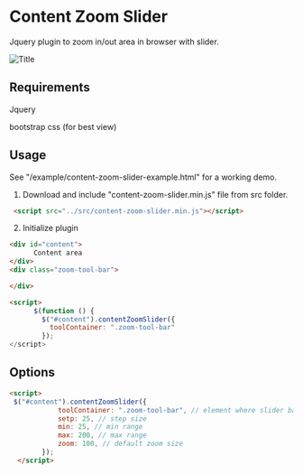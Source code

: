 
# Content Zoom Slider

Jquery plugin to zoom in/out area in browser with slider. 

![](/example/content-zoom-slider-demo.gif?raw=true "Title")

## Requirements
Jquery

bootstrap css (for best view)

## Usage
See "/example/content-zoom-slider-example.html" for a working demo.

1. Download and include "content-zoom-slider.min.js" file from src folder.
```html
 <script src="../src/content-zoom-slider.min.js"></script>
```
2. Initialize plugin
```html
<div id="content">
      Content area
</div>
<div class="zoom-tool-bar">

</div>

<script>
      $(function () {
        $("#content").contentZoomSlider({
          toolContainer: ".zoom-tool-bar"
        });
</script>
```
## Options
``` html
<script>
 $("#content").contentZoomSlider({
            toolContainer: ".zoom-tool-bar", // element where slider bar will show
            setp: 25, // step size
            min: 25, // min range
            max: 200, // max range
            zoom: 100, // default zoom size
        });
  </script>
```
